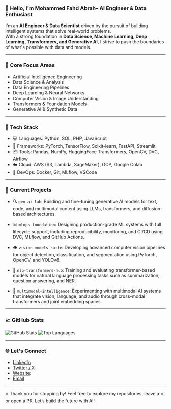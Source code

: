 ### 👋 Hello, I'm Mohammed Fahd Abrah– AI Engineer & Data Enthusiast

I'm an **AI Engineer & Data Scientist** driven by the pursuit of building intelligent systems that solve real-world problems.  
With a strong foundation in **Data Science, Machine Learning, Deep Learning, Transformers, and Generative AI**, I strive to push the boundaries of what's possible with data and models.

---

### 🧠 Core Focus Areas
-  Artificial Intelligence Engineering
-  Data Science & Analysis
-  Data Engineering Pipelines
-  Deep Learning & Neural Networks
-  Computer Vision & Image Understanding
-  Transformers & Foundation Models
-  Generative AI & Synthetic Data

---

### 🧰 Tech Stack
- 💻 Languages: Python, SQL, PHP, JavaScript
- 🧱 Frameworks: PyTorch, TensorFlow, Scikit-learn, FastAPI, Streamlit
- 📦 Tools: Pandas, NumPy, HuggingFace Transformers, OpenCV, DVC, Airflow
- ☁️ Cloud: AWS (S3, Lambda, SageMaker), GCP, Google Colab
- 🧰 DevOps: Docker, Git, MLflow, VSCode

---

### 🚀 Current Projects

- 🔍 `gen-ai-lab`: Building and fine-tuning generative AI models for text, code, and multimodal content using LLMs, transformers, and diffusion-based architectures.

- 📊 `mlops-foundation`: Designing production-grade ML systems with full lifecycle support, including reproducibility, monitoring, and CI/CD using DVC, MLflow, and GitHub Actions.

- 👁️ `vision-models-suite`: Developing advanced computer vision pipelines for object detection, classification, and segmentation using PyTorch, OpenCV, and YOLOv8.

- 🧬 `nlp-transformers-hub`: Training and evaluating transformer-based models for natural language processing tasks such as summarization, question answering, and NER.

- 🧠 `multimodal-intelligence`: Experimenting with multimodal AI systems that integrate vision, language, and audio through cross-modal transformers and joint embedding spaces.



---

### 📈 GitHub Stats
![GitHub Stats](https://github-readme-stats.vercel.app/api?username=MOHAMMEDFAHD&show_icons=true&theme=transparent)
![Top Languages](https://github-readme-stats.vercel.app/api/top-langs/?username=MOHAMMEDFAHD&layout=compact&theme=transparent)

---

### 🌐 Let's Connect
- [LinkedIn](https://www.linkedin.com/in/mohammed-al-abrah/)
- [Twitter / X](https://x.com/programmingocea)
- [Website](https://programming-ocean.com/):
- [Email](info@programming-ocean.com)

---

⭐️ Thank you for stopping by! Feel free to explore my repositories, leave a ⭐, or open a PR. Let’s build the future with AI!

